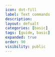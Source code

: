 ```yaml
---
icon: dot-fill
label: Text commands
description: 
layout: defualt
categories: [basic]
tags: [guide, basic]
expanded: true
order: 90
visibility: public
---
```

